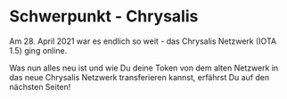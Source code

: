 <!--
---article_info
title: Was ist Chrysalis?
author: [author_1]
reviews: [TomMax2407, reviewer_2]
---
-->


# Schwerpunkt - Chrysalis

Am 28. April 2021 war es endlich so weit - das Chrysalis Netzwerk (IOTA 1.5) ging online.

Was nun alles neu ist und wie Du deine Token von dem alten Netzwerk in das neue Chrysalis Netzwerk transferieren kannst, erfährst Du auf den nächsten Seiten!

